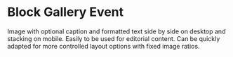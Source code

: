 # Block Gallery Event

Image with optional caption and formatted text side by side on desktop and stacking on mobile. Easily to be used for editorial content. Can be quickly adapted for more controlled layout options with fixed image ratios.
